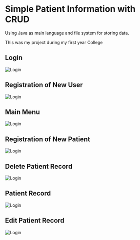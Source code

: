 <h1>Simple Patient Information with CRUD</h1>
<p>Using Java as main language and file system for storing data.</p>
<p>This was my project during my first year College</p>
<h2>Login</h2>
<p><img src="https://user-images.githubusercontent.com/79371033/158022501-e2430109-0be4-49c0-a93c-8e74d7fc88f0.png" alt="Login"/></p>
<h2>Registration of New User</h2>
<p><img src="https://user-images.githubusercontent.com/79371033/158022504-722e8239-eee4-45d8-a7cc-10c1acc99927.png" alt="Login"/></p>
<h2>Main Menu</h2>
<p><img src="https://user-images.githubusercontent.com/79371033/158022506-cf6a88f4-1a25-43f2-a4bb-d1b33c7d0a29.png" alt="Login"/></p>
<h2>Registration of New Patient</h2>
<p><img src="https://user-images.githubusercontent.com/79371033/158022507-3479379d-bc5b-4123-9d10-f8288f0d8fa7.png" alt="Login"/></p>
<h2>Delete Patient Record</h2>
<p><img src="https://user-images.githubusercontent.com/79371033/158022509-f97d0eb1-8529-4027-b695-4a5652552a1a.png" alt="Login"/></p>
<h2>Patient Record</h2>
<p><img src="https://user-images.githubusercontent.com/79371033/158022513-53c0fc1b-857e-4b0e-9e5f-374fbfaa75ef.png" alt="Login"/></p>
<h2>Edit Patient Record</h2>
<p><img src="https://user-images.githubusercontent.com/79371033/158022511-dddf6d5d-ab65-4e71-8f9c-1e2a7709297d.png" alt="Login"/></p>
